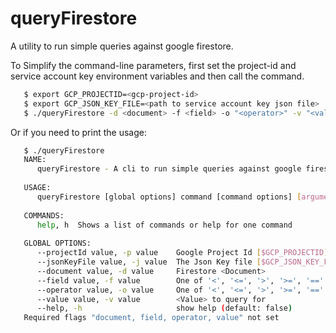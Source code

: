 # queryFirestore

A utility to run simple queries against google firestore.

To Simplify the command-line parameters, first set the project-id and service account key environment variables and then
call the command.

```bash
   $ export GCP_PROJECTID=<gcp-project-id>
   $ export GCP_JSON_KEY_FILE=<path to service account key json file>
   $ ./queryFirestore -d <document> -f <field> -o "<operator>" -v "<value>"
``` 

Or if you need to print the usage:

```bash
   $ ./queryFirestore
   NAME:
      queryFirestore - A cli to run simple queries against google firestore
   
   USAGE:
      queryFirestore [global options] command [command options] [arguments...]
   
   COMMANDS:
      help, h  Shows a list of commands or help for one command
   
   GLOBAL OPTIONS:
      --projectId value, -p value    Google Project Id [$GCP_PROJECTID]
      --jsonKeyFile value, -j value  The Json Key file [$GCP_JSON_KEY_FILE]
      --document value, -d value     Firestore <Document>
      --field value, -f value        One of '<', '<=', '>', '>=', '=='
      --operator value, -o value     One of '<', '<=', '>', '>=', '=='
      --value value, -v value        <Value> to query for
      --help, -h                     show help (default: false)
   Required flags "document, field, operator, value" not set
```
